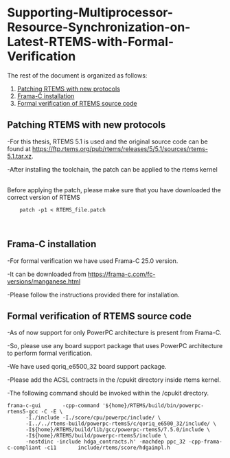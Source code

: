 # Supporting-Multiprocessor-Resource-Synchronization-on-Latest-RTEMS-with-Formal-Verification

The rest of the document is organized as follows:
1. [Patching RTEMS with new protocols](#patching)
2. [Frama-C installation](#installation)
3. [Formal verification of RTEMS source code](#how-to-use-frama-c)

## Patching RTEMS with new protocols

-For this thesis, RTEMS 5.1 is used and the original source code can be found at https://ftp.rtems.org/pub/rtems/releases/5/5.1/sources/rtems-5.1.tar.xz.

-After installing the toolchain, the patch can be applied to the rtems kernel

<br />
Before applying the patch, please make sure that you have downloaded the correct version of RTEMS

        patch -p1 < RTEMS_file.patch

<br />

## Frama-C installation

-For formal verification we have used Frama-C 25.0 version.

-It can be downloaded from https://frama-c.com/fc-versions/manganese.html

-Please follow the instructions provided there for installation.

## Formal verification of RTEMS source code

-As of now support for only PowerPC architecture is present from Frama-C.

-So, please use any board support package that uses PowerPC architecture to perform formal verification.

-We have used qoriq_e6500_32 board support package.

-Please add the ACSL contracts in the /cpukit directory inside rtems kernel.


   

-The following command should be invoked within the /cpukit drectory.
```
frama-c-gui       -cpp-command '${home}/RTEMS/build/bin/powerpc-rtems5-gcc -C -E \
      -I./include -I./score/cpu/powerpc/include/ \
      -I../../rtems-build/powerpc-rtems5/c/qoriq_e6500_32/include/ \
      -I${home}/RTEMS/build/lib/gcc/powerpc-rtems5/7.5.0/include \
      -I${home}/RTEMS/build/powerpc-rtems5/include \
      -nostdinc -include hdga_contracts.h' -machdep ppc_32 -cpp-frama-c-compliant -c11       include/rtems/score/hdgaimpl.h
```
      
      
      
